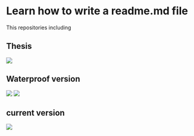 # Learn how to write a readme.md file

This repositories including 
## Thesis
![](https://github.com/Shihao-Feng-98/My-test/raw/main/original_design.jpg)

## Waterproof version
![](https://github.com/Shihao-Feng-98/My-test/blob/main/waterproof_version_1.0.png)
![](https://github.com/Shihao-Feng-98/My-test/blob/main/waterproof_version_2.0.png)

## current version
![](https://github.com/Shihao-Feng-98/My-test/blob/main/Prototype_for_2021RALandICRA.png)
